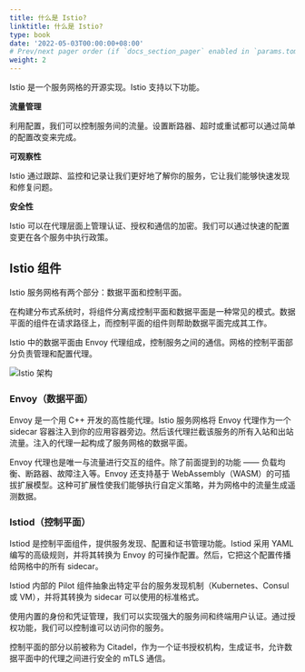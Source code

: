 ```yaml
---
title: 什么是 Istio?
linktitle: 什么是 Istio?
type: book
date: '2022-05-03T00:00:00+08:00'
# Prev/next pager order (if `docs_section_pager` enabled in `params.toml`)
weight: 2
---
```


Istio 是一个服务网格的开源实现。Istio 支持以下功能。

**流量管理**

利用配置，我们可以控制服务间的流量。设置断路器、超时或重试都可以通过简单的配置改变来完成。

**可观察性**

Istio 通过跟踪、监控和记录让我们更好地了解你的服务，它让我们能够快速发现和修复问题。

**安全性**

Istio 可以在代理层面上管理认证、授权和通信的加密。我们可以通过快速的配置变更在各个服务中执行政策。

## Istio 组件

Istio 服务网格有两个部分：数据平面和控制平面。

在构建分布式系统时，将组件分离成控制平面和数据平面是一种常见的模式。数据平面的组件在请求路径上，而控制平面的组件则帮助数据平面完成其工作。

Istio 中的数据平面由 Envoy 代理组成，控制服务之间的通信。网格的控制平面部分负责管理和配置代理。

![Istio 架构](https://jimmysong.io/istio-handbook/images/008i3skNly1gtbszxamwcj60zk0k0mzk02.jpg "Istio 架构")

### Envoy（数据平面）

Envoy 是一个用 C++ 开发的高性能代理。Istio 服务网格将 Envoy 代理作为一个 sidecar 容器注入到你的应用容器旁边。然后该代理拦截该服务的所有入站和出站流量。注入的代理一起构成了服务网格的数据平面。

Envoy 代理也是唯一与流量进行交互的组件。除了前面提到的功能 —— 负载均衡、断路器、故障注入等。Envoy 还支持基于 WebAssembly（WASM）的可插拔扩展模型。这种可扩展性使我们能够执行自定义策略，并为网格中的流量生成遥测数据。

### Istiod（控制平面）

Istiod 是控制平面组件，提供服务发现、配置和证书管理功能。Istiod 采用 YAML 编写的高级规则，并将其转换为 Envoy 的可操作配置。然后，它把这个配置传播给网格中的所有 sidecar。

Istiod 内部的 Pilot 组件抽象出特定平台的服务发现机制（Kubernetes、Consul 或 VM），并将其转换为 sidecar 可以使用的标准格式。

使用内置的身份和凭证管理，我们可以实现强大的服务间和终端用户认证。通过授权功能，我们可以控制谁可以访问你的服务。

控制平面的部分以前被称为 Citadel，作为一个证书授权机构，生成证书，允许数据平面中的代理之间进行安全的 mTLS 通信。